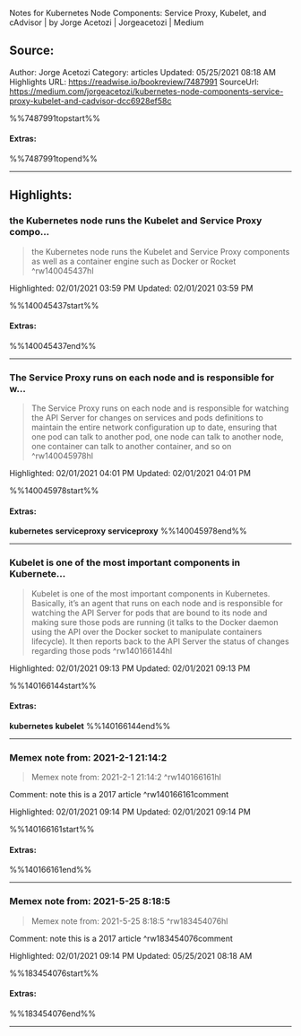 Notes for Kubernetes Node Components: Service Proxy, Kubelet, and cAdvisor | by Jorge Acetozi | Jorgeacetozi | Medium

## Source:
Author: Jorge Acetozi
Category: articles
Updated: 05/25/2021 08:18 AM
Highlights URL: https://readwise.io/bookreview/7487991
SourceUrl: https://medium.com/jorgeacetozi/kubernetes-node-components-service-proxy-kubelet-and-cadvisor-dcc6928ef58c

%%7487991topstart%%
#### Extras:

%%7487991topend%%
 
-----
 ## Highlights:

### the Kubernetes node runs the Kubelet and Service Proxy compo...
>the Kubernetes node runs the Kubelet and Service Proxy components as well as a container engine such as Docker or Rocket ^rw140045437hl


Highlighted: 02/01/2021 03:59 PM
Updated: 02/01/2021 03:59 PM

%%140045437start%%
#### Extras:

%%140045437end%%

------

### The Service Proxy runs on each node and is responsible for w...
>The Service Proxy runs on each node and is responsible for watching the API Server for changes on services and pods definitions to maintain the entire network configuration up to date, ensuring that one pod can talk to another pod, one node can talk to another node, one container can talk to another container, and so on ^rw140045978hl


Highlighted: 02/01/2021 04:01 PM
Updated: 02/01/2021 04:01 PM

%%140045978start%%
#### Extras:
**kubernetes** **serviceproxy** **serviceproxy**
%%140045978end%%

------

### Kubelet is one of the most important components in Kubernete...
>Kubelet is one of the most important components in Kubernetes. Basically, it’s an agent that runs on each node and is responsible for watching the API Server for pods that are bound to its node and making sure those pods are running (it talks to the Docker daemon using the API over the Docker socket to manipulate containers lifecycle). It then reports back to the API Server the status of changes regarding those pods ^rw140166144hl


Highlighted: 02/01/2021 09:13 PM
Updated: 02/01/2021 09:13 PM

%%140166144start%%
#### Extras:
**kubernetes** **kubelet** 
%%140166144end%%

------

### Memex note from: 2021-2-1 21:14:2
>Memex note from: 2021-2-1 21:14:2 ^rw140166161hl

Comment: note this is a 2017 article ^rw140166161comment

Highlighted: 02/01/2021 09:14 PM
Updated: 02/01/2021 09:14 PM

%%140166161start%%
#### Extras:

%%140166161end%%

------

### Memex note from: 2021-5-25 8:18:5
>Memex note from: 2021-5-25 8:18:5 ^rw183454076hl

Comment: note this is a 2017 article ^rw183454076comment

Highlighted: 02/01/2021 09:14 PM
Updated: 05/25/2021 08:18 AM

%%183454076start%%
#### Extras:

%%183454076end%%



------

